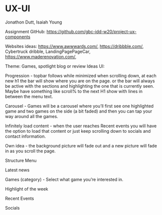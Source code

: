 # UX-UI
Jonathon Dutt, Isaiah Young

Assignment GitHub: 
https://github.com/gbc-idd-w20/project-ux-components

Websites ideas: 
https://www.awwwards.com/,  https://dribbble.com/, Cybertruck dribble, LandingPagePageCar, https://www.maderenovation.com/, 

Theme:
Games, spotlight blog or review 
Ideas UI:

Progression - topbar follows while minimized when scrolling down, at each new h1 the bar will show where you are on the page. or the bar will always be active with the sections and highlighting the one that is currently seen. Maybe have something like scroll% to the next H1 show with lines in between the menu text.


Carousel - Games will be a carousel where you’ll first see one highlighted game and two games on the side (a bit faded) and then you can tap your way around all the games. 

Infinitely load content - when the user reaches Recent events you will have the option to load that content or just keep scrolling down to socials and contact information.

Own idea - the background picture will fade out and a new picture will fade in as you scroll the page.


Structure 
Menu

Latest news 

Games (category)  - Select what game you’re interested in. 

Highlight of the week

Recent Events

Socials 
